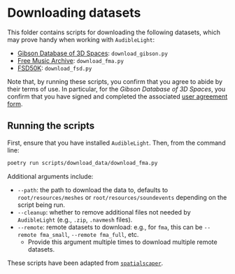 # Downloading datasets

This folder contains scripts for downloading the following datasets, which may prove handy when working with `AudibleLight`:

- [Gibson Database of 3D Spaces](http://gibsonenv.stanford.edu/database/): `download_gibson.py`
- [Free Music Archive](https://github.com/mdeff/fma): `download_fma.py`
- [FSD50K](https://zenodo.org/records/4060432): `download_fsd.py`

Note that, by running these scripts, you confirm that you agree to abide by their terms of use. In particular, for the *Gibson Database of 3D Spaces*, you confirm that you have signed and completed the associated [user agreement form](https://docs.google.com/forms/d/e/1FAIpQLScWlx5Z1DM1M-wTSXaa6zV8lTFkPmTHW1LqMsoCBDWsTDjBkQ/viewform). 

## Running the scripts

First, ensure that you have installed `AudibleLight`. Then, from the command line:

```bash
poetry run scripts/download_data/download_fma.py
```

Additional arguments include:
- `--path`: the path to download the data to, defaults to `root/resources/meshes` or `root/resources/soundevents` depending on the script being run.
- `--cleanup`: whether to remove additional files not needed by `AudibleLight` (e.g., `.zip`, `.navmesh` files).
- `--remote`: remote datasets to download: e.g., for `fma`, this can be `--remote fma_small`,  `--remote fma_full`, etc.
  - Provide this argument multiple times to download multiple remote datasets.

These scripts have been adapted from [`spatialscaper`](https://github.com/marl/SpatialScaper/tree/main/scripts).

